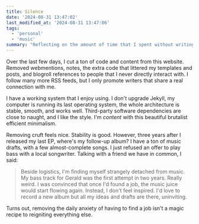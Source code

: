 ```yaml
---
title: Silence
date: '2024-08-31 13:47:02'
last_modified_at: '2024-08-31 13:47:06'
tags:
  - 'personal'
  - 'music'
summary: "Reflecting on the amount of time that I spent without writing new music."
---
```

Over the last few days, I cut a ton of code and content from this website. Removed webmentions, notes, the extra code that littered my templates and posts, and blogroll references to people that I never directly interact with. I follow many more RSS feeds, but I only promote writers that share a real connection with me.

I have a working system that I enjoy using. I don't upgrade Jekyll, my computer is running its last operating system, the whole architecture is stable, smooth, and works well. Third-party software dependencies are close to naught, and I like the style. I'm *content* with this beautiful brutalist efficient minimalism.

Removing cruft feels nice. Stability is good. However, three years after I released my last EP, where's my follow-up album? I have a ton of music drafts, with a few almost-complete songs. I just refused an offer to play bass with a local songwriter. Talking with a friend we have in common, I said:

> Beside logistics, I'm finding myself strangely detached from music. My bass track for Gerald was the first attempt in two years. Really weird. I was convinced that once I'd found a job, the music juice would start flowing again. Instead, I don't feel inspired. I'd love to record a new album but all my ideas and drafts are there, uninviting.

Turns out, removing the daily anxiety of having to find a job isn't a magic recipe to reigniting everything else.